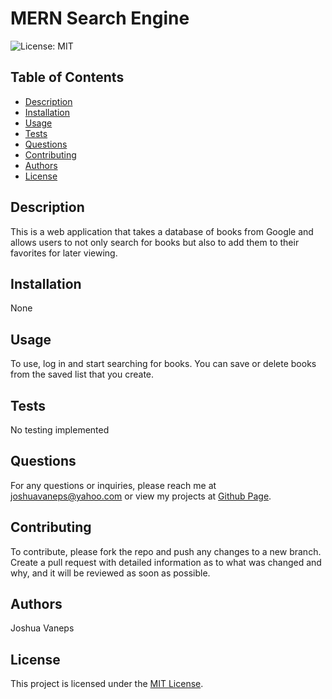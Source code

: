 # MERN Search Engine

![License: MIT](https://img.shields.io/badge/License-MIT-yellow.svg)

## Table of Contents
- [Description](#description)
- [Installation](#installation)
- [Usage](#usage)
- [Tests](#tests)
- [Questions](#questions)
- [Contributing](#contributing)
- [Authors](#authors)
- [License](#license)

## Description
This is a web application that takes a database of books from Google and allows users to not only search for books but also to add them to their favorites for later viewing.

## Installation
None

## Usage
To use, log in and start searching for books. You can save or delete books from the saved list that you create.

## Tests
No testing implemented

## Questions
For any questions or inquiries, please reach me at joshuavaneps@yahoo.com or view my projects at [Github Page](https://github.com/JoshuaVaneps).

## Contributing
To contribute, please fork the repo and push any changes to a new branch. Create a pull request with detailed information as to what was changed and why, and it will be reviewed as soon as possible.

## Authors
Joshua Vaneps

## License
This project is licensed under the [MIT License](https://opensource.org/licenses/MIT).
